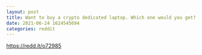 ```yaml
--- 
layout: post 
title: Want to buy a crypto dedicated laptop. Which one would you get? 
date: 2021-06-24 1624545694 
categories: reddit 
--- 
```

https://redd.it/o72985